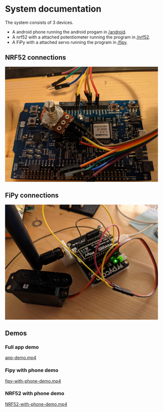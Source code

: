# System documentation
The system consists of 3 devices.
- A android phone running the android progam in [/android](/android).
- A nrf52 with a attached potentiometer running the program in [/nrf52](/nrf52).
- A FiPy with a attached servo running the program in [/fipy](/fipy).

## NRF52 connections
![NRF52-with-potentiometer.jpg](NRF52-with-potentiometer.jpg)

## FiPy connections
![fipy-with-servo.jpg](fipy-with-servo.jpg)

## Demos
### Full app demo
[app-demo.mp4](app-demo.mp4)

### Fipy with phone demo
[fipy-with-phone-demo.mp4](fipy-with-phone-demo.mp4)

### NRF52 with phone demo
[NRF52-with-phone-demo.mp4](NRF52-with-phone-demo.mp4)